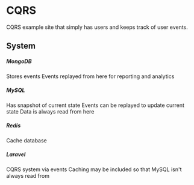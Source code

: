 # CQRS

CQRS example site that simply has users and keeps track of user events.

## System

##### MongoDB

Stores events
Events replayed from here for reporting and analytics

##### MySQL

Has snapshot of current state
Events can be replayed to update current state
Data is always read from here

##### Redis

Cache database

##### Laravel

CQRS system via events
Caching may be included so that MySQL isn't always read from
